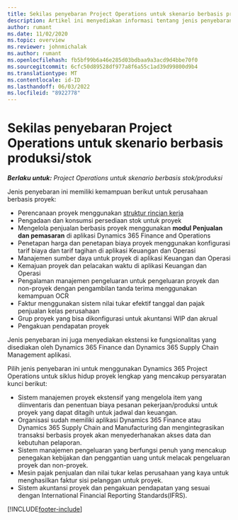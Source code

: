```yaml
---
title: Sekilas penyebaran Project Operations untuk skenario berbasis produksi/stok
description: Artikel ini menyediakan informasi tentang jenis penyebaran, Operasi Proyek untuk skenario berbasis stok/produksi.
author: rumant
ms.date: 11/02/2020
ms.topic: overview
ms.reviewer: johnmichalak
ms.author: rumant
ms.openlocfilehash: fb5bf99b6a46e285d03bdbaa9a3acd9d4bbe70f0
ms.sourcegitcommit: 6cfc50d89528df977a8f6a55c1ad39d99800d9b4
ms.translationtype: MT
ms.contentlocale: id-ID
ms.lasthandoff: 06/03/2022
ms.locfileid: "8922778"
---
```

# <a name="project-operations-for-stockedproduction-based-scenarios-deployment-overview"></a>Sekilas penyebaran Project Operations untuk skenario berbasis produksi/stok

_**Berlaku untuk:** Project Operations untuk skenario berbasis stok/produksi_


Jenis penyebaran ini memiliki kemampuan berikut untuk perusahaan berbasis proyek:

- Perencanaan proyek menggunakan [struktur rincian kerja](work-breakdown-structures.md)
- Pengadaan dan konsumsi persediaan stok untuk proyek
- Mengelola penjualan berbasis proyek menggunakan **modul Penjualan dan pemasaran** di aplikasi Dynamics 365 Finance and Operations
- Penetapan harga dan penetapan biaya proyek menggunakan konfigurasi tarif biaya dan tarif tagihan di aplikasi Keuangan dan Operasi
- Manajemen sumber daya untuk proyek di aplikasi Keuangan dan Operasi
- Kemajuan proyek dan pelacakan waktu di aplikasi Keuangan dan Operasi
- Pengalaman manajemen pengeluaran untuk pengeluaran proyek dan non-proyek dengan pengambilan tanda terima menggunakan kemampuan OCR
- Faktur menggunakan sistem nilai tukar efektif tanggal dan pajak penjualan kelas perusahaan
- Grup proyek yang bisa dikonfigurasi untuk akuntansi WIP dan akrual
- Pengakuan pendapatan proyek

Jenis penyebaran ini juga menyediakan ekstensi ke fungsionalitas yang disediakan oleh Dynamics 365 Finance dan Dynamics 365 Supply Chain Management aplikasi.

Pilih jenis penyebaran ini untuk menggunakan Dynamics 365 Project Operations untuk siklus hidup proyek lengkap yang mencakup persyaratan kunci berikut:

- Sistem manajemen proyek ekstensif yang mengelola item yang diinventaris dan penentuan biaya pesanan pekerjaan/produksi untuk proyek yang dapat ditagih untuk jadwal dan keuangan.
- Organisasi sudah memiliki aplikasi Dynamics 365 Finance atau Dynamics 365 Supply Chain and Manufacturing dan mengintegrasikan transaksi berbasis proyek akan menyederhanakan akses data dan kebutuhan pelaporan.
- Sistem manajemen pengeluaran yang berfungsi penuh yang mencakup penegakan kebijakan dan penggantian uang untuk melacak pengeluaran proyek dan non-proyek.
- Mesin pajak penjualan dan nilai tukar kelas perusahaan yang kaya untuk menghasilkan faktur sisi pelanggan untuk proyek.
- Sistem akuntansi proyek dan pengakuan pendapatan yang sesuai dengan International Financial Reporting Standards(IFRS).



[!INCLUDE[footer-include](../includes/footer-banner.md)]